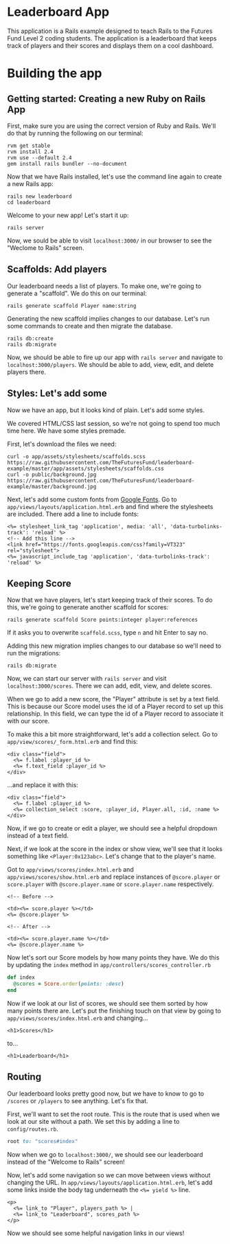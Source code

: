 # Leaderboard App

This application is a Rails example designed to teach Rails to the Futures Fund Level 2 coding students.
The application is a leaderboard that keeps track of players and their scores and displays them on a cool dashboard.

# Building the app

## Getting started: Creating a new Ruby on Rails App

First, make sure you are using the correct version of Ruby and Rails. We'll do that by running the following on our terminal:

```shell
rvm get stable
rvm install 2.4
rvm use --default 2.4
gem install rails bundler --no-document
```

Now that we have Rails installed, let's use the command line again to create a new Rails app:

```shell
rails new leaderboard
cd leaderboard
```

Welcome to your new app!
Let's start it up:

```shell
rails server
```

Now, we sould be able to visit `localhost:3000/` in our browser to see the "Weclome to Rails" screen.

## Scaffolds: Add players

Our leaderboard needs a list of players.
To make one, we're going to generate a "scaffold".
We do this on our terminal:

```shell
rails generate scaffold Player name:string
```

Generating the new scaffold implies changes to our database.
Let's run some commands to create and then migrate the database.

```shell
rails db:create
rails db:migrate
```

Now, we should be able to fire up our app with `rails server` and navigate to `localhost:3000/players`.
We should be able to add, view, edit, and delete players there.

## Styles: Let's add some

Now we have an app, but it looks kind of plain.
Let's add some styles.

We covered HTML/CSS last session, so we're not going to spend too much time here.
We have some styles premade.

First, let's download the files we need:

```shell
curl -o app/assets/stylesheets/scaffolds.scss https://raw.githubusercontent.com/TheFuturesFund/leaderboard-example/master/app/assets/stylesheets/scaffolds.css
curl -o public/background.jpg https://raw.githubusercontent.com/TheFuturesFund/leaderboard-example/master/background.jpg
```

Next, let's add some custom fonts from [Google Fonts](https://fonts.google.com). Go to `app/views/layouts/application.html.erb` and find where the stylesheets are included. There add a line to include fonts:

```erb
<%= stylesheet_link_tag 'application', media: 'all', 'data-turbolinks-track': 'reload' %>
<!-- Add this line -->
<link href="https://fonts.googleapis.com/css?family=VT323" rel="stylesheet">
<%= javascript_include_tag 'application', 'data-turbolinks-track': 'reload' %>
```

## Keeping Score

Now that we have players, let's start keeping track of their scores.
To do this, we're going to generate another scaffold for scores:

```shell
rails generate scaffold Score points:integer player:references
```

If it asks you to overwrite `scaffold.scss`, type `n` and hit Enter to say no.

Adding this new migration implies changes to our database so we'll need to run the migrations:

```shell
rails db:migrate
```

Now, we can start our server with `rails server` and visit `localhost:3000/scores`.
There we can add, edit, view, and delete scores.

When we go to add a new score, the "Player" attribute is set by a text field.
This is because our Score model uses the id of a Player record to set up this relationship.
In this field, we can type the id of a Player record to associate it with our score.

To make this a bit more straightforward, let's add a collection select.
Go to `app/view/scores/_form.html.erb` and find this:

```erb
<div class="field">
  <%= f.label :player_id %>
  <%= f.text_field :player_id %>
</div>
```

...and replace it with this:

```erb
<div class="field">
  <%= f.label :player_id %>
  <%= collection_select :score, :player_id, Player.all, :id, :name %> 
</div>
```

Now, if we go to create or edit a player, we should see a helpful dropdown instead of a text field.

Next, if we look at the score in the index or show view, we'll see that it looks something like `<Player:0x123abc>`.
Let's change that to the player's name.

Got to `app/views/scores/index.html.erb` and `app/views/scores/show.html.erb` and replace instances of `@score.player` or `score.player` with `@score.player.name` or `score.player.name` respectively.

```erb
<!-- Before -->

<td><%= score.player %></td>
<%= @score.player %>

<!-- After -->

<td><%= score.player.name %></td>
<%= @score.player.name %>
```

Now let's sort our Score models by how many points they have.
We do this by updating the `index` method in `app/controllers/scores_controller.rb`

```ruby
def index
  @scores = Score.order(points: :desc)
end
```

Now if we look at our list of scores, we should see them sorted by how many points there are.
Let's put the finishing touch on that view by going to `app/views/scores/index.html.erb` and changing...

```erb
<h1>Scores</h1>
```

to...

```erb
<h1>Leaderboard</h1>
```

## Routing

Our leaderboard looks pretty good now, but we have to know to go to `/scores` or `/players` to see anything.
Let's fix that.

First, we'll want to set the root route.
This is the route that is used when we look at our site without a path.
We set this by adding a line to `config/routes.rb`.

```ruby
root to: "scores#index"
```

Now when we go to `localhost:3000/`, we should see our leaderboard instead of the "Welcome to Rails" screen!

Now, let's add some navigation so we can move between views without changing the URL.
In `app/views/layouts/application.html.erb`, let's add some links inside the body tag underneath the `<%= yield %>` line.

```erb
<p>
  <%= link_to "Player", players_path %> | 
  <%= link_to "Leaderboard", scores_path %>
</p>
```

Now we should see some helpful navigation links in our views!
